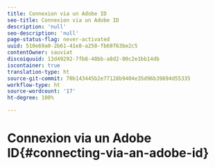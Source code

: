```yaml
---
title: Connexion via un Adobe ID
seo-title: Connexion via un Adobe ID
description: 'null'
seo-description: 'null'
page-status-flag: never-activated
uuid: 510e69a0-2b61-41e8-a258-fb68f63be2c5
contentOwner: sauviat
discoiquuid: 13d49292-7fb8-48bb-a8d2-00c2e1bb14db
iscontainer: true
translation-type: ht
source-git-commit: 70b143445b2e77128b9404e35d96b39694d55335
workflow-type: ht
source-wordcount: '17'
ht-degree: 100%

---
```



# Connexion via un Adobe ID{#connecting-via-an-adobe-id}

